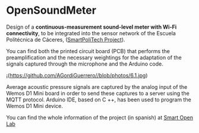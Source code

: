 # OpenSoundMeter

Design of a **continuous-measurement sound-level meter with Wi-Fi connectivity**, to be integrated into the sensor network of the Escuela Politécnica de Cáceres, ([SmartPoliTech Project](http://smartpolitech.unex.es/)).

You can find both the printed circuit board (PCB) that performs the preamplification and the necessary weightings for the adaptation of the signals captured through the microphone and the Arduino code.

¡(https://github.com/AGordiGuerrero//blob/photos/6.1.jpg)

Average acoustic pressure signals are captured by the analog input of the Wemos D1 Mini board in order to send these captures to a server using the MQTT protocol. Arduino IDE, based on C ++, has been used to program the Wemos D1 Mini device.

You can find the whole information of the project (in spanish) at [Smart Open Lab](www.smartopenlab.com)
